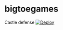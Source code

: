 # bigtoegames
Castle defense
[![Deploy](https://www.herokucdn.com/deploy/button.svg)](https://heroku.com/deploy)
